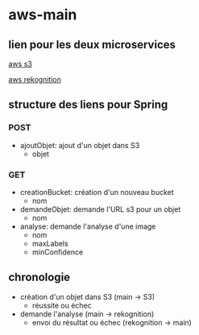 # aws-main

## lien pour les deux microservices

[aws s3](https://github.com/AMT-Team6-Vogel-Tissot/aws-s3/tree/develop)

[aws rekognition](https://github.com/AMT-Team6-Vogel-Tissot/aws-rekognition/tree/develop)

## structure des liens pour Spring

### POST

 - ajoutObjet: ajout d'un objet dans S3
    - objet
 
### GET 
 
 - creationBucket: création d'un nouveau bucket
    - nom 
 - demandeObjet: demande l'URL s3 pour un objet
    - nom 
 - analyse: demande l'analyse d'une image
    - nom
    - maxLabels
    - minConfidence
    
 ## chronologie
 
  - création d'un objet dans S3 (main -> S3)
    - réussite ou échec
  - demande l'analyse (main -> rekognition)
    - envoi du résultat ou échec (rekognition -> main)
 
